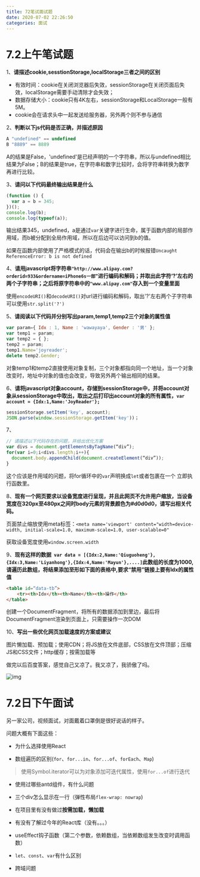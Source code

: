 ```yaml
---
title: 72笔试面试题
date: 2020-07-02 22:26:50
categories: 面试
---
```


# 7.2上午笔试题

1、**请描述cookie,sesstionStorage,localStorage三者之间的区别**

- 有效时间：cookie在关闭浏览器后失效，sessionStorage在关闭页面后失效，localStorage需要手动清除才会失效；
- 数据存储大小：cookie只有4K左右，sessionStorage和LocalStorage一般有5M。
- cookie会在请求头中一起发送给服务器，另外两个则不参与通信

2、**判断以下js代码是否正确，并描述原因**

``` js
A "undefined" == undefined
B "8889" == 8889
```

A的结果是False，'undefined'是已经声明的一个字符串，所以与undefined相比结果为False；B的结果是true，在字符串和数字比较时，会将字符串转换为数字再进行比较。

3、**请问以下代码最终输出结果是什么**

``` js
(function () {
  var a = b = 345;
})();
console.log(b);
console.log(typeof(a));
```

输出结果345，undefined，a是通过`var`关键字进行生命，属于函数内部的局部作用域，而b被分配到全局作用域，所以在后边可以访问到b的值。

如果在函数内部使用了严格模式的话，代码会在输出b的时候报错` Uncaught ReferenceError: b is not defined `

4、**请用javascript将字符串`"http://www.alipay.com?orderid=933&ordername=iPhone6s一部”`进行编码和解码；并取出此字符‘?’左右的两个子字符串；之后将原字符串中的`"www.alipay.com"`存入到一个变量里面**

使用`encodeURI()`和`decodeURI()`对url进行编码和解码，取出'?'左右两个子字符串可以使用`str.split('?')`

5、**请阅读以下代码并分别写出param,temp1,temp2三个对象的属性值**

``` js
var param={ Idx : 1, Name : 'wawayaya', Gender : '男' };
var temp1 = param;
var temp2 = { };
temp2 = param;
temp1.Name='joyreader';
delete temp2.Gender;
```

对象temp1和temp2直接使用对象复制，三个对象都指向同一个地址，当一个对象改变时，地址中对象的值也会改变，导致另外两个输出相同的结果。

6、**请将javascript对象account，存储到sessionStorage中，并将account对象从sessionStorage中取出，取出之后打印出account对象的所有属性，`var account = {Idx:1,Name:'JoyReader'};`**

``` js
sessionStorage.setItem('key', account);
JSON.parse(window.sessionStorage.getItem('key'))；
```

7、

``` js
// 请描述以下代码存在的问题，并给出优化方案
var divs = document.getElementsByTagName(“div”);
for(var i=0;i<divs.length;i++){
  document.body.appendChild(document.createElement(“div”));
}
```

这个应该是作用域的问题，将for循环中的`var`声明换成`let`或者包裹在一个 立即执行函数里。

8、**现有一个网页要求以设备宽度进行呈现，并且此网页不允许用户缩放，当设备宽度在320px至480px之间时body元素的背景颜色为#d0d0d0，请写出相关代码。**

页面禁止缩放使用meta标签：`<meta name='viewport' content="width=device-width, initial-scale=1.0, maximum-scale=1.0, user-scalable=0"`

获取设备宽度使用`window.screen.width`

9、**现有这样的数据` var data = [{Idx:2,Name:'Qiuguoheng'},{Idx:3,Name:'Liyanhong'},{Idx:4,Name:'Mayun'},....]`此数组的长度为1000,请遍历此数组，将结果添加至形如下面的表格中,要求“禁用”链接上要有Idx的属性值**

``` html
<table id=“data-tb”>
	<tr><th>Idx</th><th>Name</th><th>操作</th>
</table>
```

创建一个DocumentFragment，将所有的数据添加到里边，最后将DocumentFragment渲染到页面上，只需要操作一次DOM

10、**写出一些优化网页加载速度的方案或建议**

图片懒加载、预加载；使用CDN；将JS放在文件底部，CSS放在文件顶部；压缩JS和CSS文件；http缓存；按需加载等

做完以后百度答案，感觉自己又凉了。我又凉了，我骄傲了吗。

![img](http://www.dmyzw.com/picture/cb29fd9cdb0bbe1ae1bd410652f67689.jpg)

# 7.2日下午面试

另一家公司，视频面试，对面戴着口罩倒是很好说话的样子。

问题大概有下面这些：

- 为什么选择使用React

- 数组遍历的区别(`for`、`for...in`、`for...of`、`forEach`、`Map`)

> 使用Symbol.iterator可以为对象添加可迭代属性，使用`for...of`进行迭代

- 使用过哪些antd组件，有什么问题

- 三个div怎么显示在一行（弹性布局`flex-wrap: nowrap`)

- 在项目里有没有做过**按需加载，懒加载**

- 有没有了解过今年的React库（没有。。。）

- useEffect钩子函数（第二个参数，依赖数组，当依赖数组发生改变时调用函数）

- `let`、`const`、`var`有什么区别
- 跨域问题